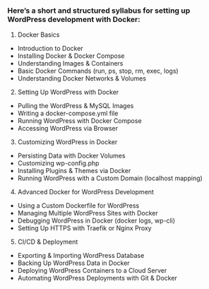 ### Here’s a short and structured syllabus for setting up WordPress development with Docker:
1. Docker Basics
- Introduction to Docker
- Installing Docker & Docker Compose
- Understanding Images & Containers
- Basic Docker Commands (run, ps, stop, rm, exec, logs)
- Understanding Docker Networks & Volumes

2. Setting Up WordPress with Docker
- Pulling the WordPress & MySQL Images
- Writing a docker-compose.yml file
- Running WordPress with Docker Compose
- Accessing WordPress via Browser

3. Customizing WordPress in Docker
- Persisting Data with Docker Volumes
- Customizing wp-config.php
- Installing Plugins & Themes via Docker
- Running WordPress with a Custom Domain (localhost mapping)

4. Advanced Docker for WordPress Development
- Using a Custom Dockerfile for WordPress
- Managing Multiple WordPress Sites with Docker
- Debugging WordPress in Docker (docker logs, wp-cli)
- Setting Up HTTPS with Traefik or Nginx Proxy

5. CI/CD & Deployment
- Exporting & Importing WordPress Database
- Backing Up WordPress Data in Docker
- Deploying WordPress Containers to a Cloud Server
- Automating WordPress Deployments with Git & Docker
